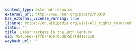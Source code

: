 ```yaml
---
content_type: external-resource
external_url: http://www.nber.org/papers/h0058
has_external_license_warning: true
license: https://en.wikipedia.org/wiki/All_rights_reserved
status: ''
title: Labor Markets in the 20th Century
uid: 954356e7-1ffb-496b-b5db-5bafd4117018
wayback_url: ''
---
```

